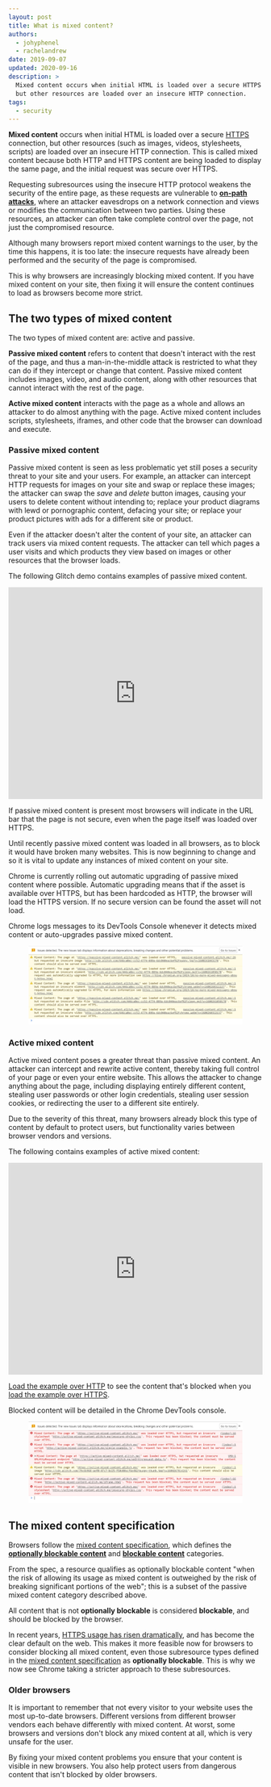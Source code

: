 ```yaml
---
layout: post
title: What is mixed content?
authors:
  - johyphenel
  - rachelandrew
date: 2019-09-07
updated: 2020-09-16
description: >
  Mixed content occurs when initial HTML is loaded over a secure HTTPS connection,
  but other resources are loaded over an insecure HTTP connection.
tags:
  - security
---
```


**Mixed content** occurs when initial HTML is loaded over a secure
[HTTPS](/why-https-matters/) connection, but other resources (such as images,
videos, stylesheets, scripts) are loaded over an insecure HTTP connection.
This is called mixed content
because both HTTP and HTTPS content are being loaded to display the same page,
and the initial request was secure over HTTPS.

Requesting subresources using the insecure HTTP protocol weakens the security of the entire page,
as these requests are vulnerable to [**on-path attacks**](https://www.ietf.org/rfc/rfc7835.html#section-2.1.1),
where an attacker eavesdrops on a network connection and views or modifies the communication between two parties.
Using these resources, an attacker can often take complete control over the page,
not just the compromised resource.

Although many browsers report mixed content warnings to the user,
by the time this happens, it is too late:
the insecure requests have already been performed and the security of the page is compromised.

This is why browsers are increasingly blocking mixed content.
If you have mixed content on your site,
then fixing it will ensure the content continues to load as browsers become more strict.

## The two types of mixed content

The two types of mixed content are: active and passive.

**Passive mixed content** refers to content that doesn't interact with the rest of the page,
and thus a man-in-the-middle attack is restricted to what they can do if they intercept or change that content.
Passive mixed content includes images, video, and audio content,
along with other resources that cannot interact with the rest of the page.

**Active mixed content** interacts with the page as a whole and allows an attacker to do almost anything with the page.
Active mixed content includes scripts, stylesheets, iframes,
and other code that the browser can download and execute.

### Passive mixed content

Passive mixed content is seen as less problematic yet still poses a security threat to your site and your users.
For example, an attacker can intercept HTTP requests for images on your site and swap or replace these images;
the attacker can swap the _save_ and _delete_ button images,
causing your users to delete content without intending to;
replace your product diagrams with lewd or pornographic content,
defacing your site; or replace your product pictures with ads for a different site or product.

Even if the attacker doesn't alter the content of your site,
an attacker can track users via mixed content requests.
The attacker can tell which pages a user visits and which products they view based on images or other resources that the browser loads.

The following Glitch demo contains examples of passive mixed content.

<div class="glitch-embed-wrap" style="height: 420px; width: 100%;">
  <iframe
    src="https://glitch.com/embed/#!/embed/passive-mixed-content?path=index.html&previewSize=100"
    title="passive-mixed-content on Glitch"
    allow="encrypted-media"
    style="height: 100%; width: 100%; border: 0;">
  </iframe>
</div>

If passive mixed content is present most browsers will indicate in the URL bar that the page is not secure,
even when the page itself was loaded over HTTPS.

Until recently passive mixed content was loaded in all browsers,
as to block it would have broken many websites.
This is now beginning to change and so it is vital to update any instances of mixed content on your site.

Chrome is currently rolling out automatic upgrading of passive mixed content where possible.
Automatic upgrading means that if the asset is available over HTTPS, but has been hardcoded as HTTP,
the browser will load the HTTPS version. If no secure version can be found the asset will not load.

Chrome logs messages to its DevTools Console whenever it detects mixed content
or auto-upgrades passive mixed content.

<figure class="w-figure">
  <img class="w-screenshot"
      src="passive-mixed-content.jpg"
      alt="Chrome DevTools showing the warnings displayed when mixed content is detected and upgraded">
</figure>

### Active mixed content

Active mixed content poses a greater threat than passive mixed content.
An attacker can intercept and rewrite active content,
thereby taking full control of your page or even your entire website.
This allows the attacker to change anything about the page,
including displaying entirely different content,
stealing user passwords or other login credentials,
stealing user session cookies,
or redirecting the user to a different site entirely.

Due to the severity of this threat,
many browsers already block this type of content by default to protect users,
but functionality varies between browser vendors and versions.

The following contains examples of active mixed content:

<div class="glitch-embed-wrap" style="height: 420px; width: 100%;">
  <iframe
    src="https://glitch.com/embed/#!/embed/active-mixed-content?previewSize=100"
    title="active-mixed-content on Glitch"
    allow="encrypted-media"
    style="height: 100%; width: 100%; border: 0;">
  </iframe>
</div>

[Load the example over HTTP](http://active-mixed-content.glitch.me/)
to see the content that's blocked when you [load the example over
HTTPS](https://active-mixed-content.glitch.me/).

Blocked content will be detailed in the Chrome DevTools console.

<figure class="w-figure">
  <img class="w-screenshot"
      src="active-mixed-content.jpg"
      alt="Chrome DevTools showing the warnings displayed when active mixed content is blocked">
</figure>

## The mixed content specification

Browsers follow the [mixed content specification](https://w3c.github.io/webappsec-mixed-content/),
which defines the [**optionally blockable content**](https://w3c.github.io/webappsec-mixed-content/#optionally-blockable-mixed-content)
and [**blockable content**](https://w3c.github.io/webappsec-mixed-content/#category-blockable) categories.

From the spec,
a resource qualifies as optionally blockable content
"when the risk of allowing its usage as mixed content is outweighed by the risk of breaking significant portions of the web";
this is a subset of the passive mixed content category described above.

All content that is not **optionally blockable** is considered **blockable**,
and should be blocked by the browser.

In recent years, [HTTPS usage has risen dramatically](https://transparencyreport.google.com/https/overview),
and has become the clear default on the web.
This makes it more feasible now for browsers to consider blocking all mixed content,
even those subresource types defined in the [mixed content specification](https://w3c.github.io/webappsec/specs/mixedcontent/) as **optionally blockable**.
This is why we now see Chrome taking a stricter approach to these subresources.

### Older browsers

It is important to remember that not every visitor to your website uses the most up-to-date browsers.
Different versions from different browser vendors each behave differently with mixed content.
At worst, some browsers and versions don't block any mixed content at all,
which is very unsafe for the user.

By fixing your mixed content problems you ensure that your content is visible in new browsers.
You also help protect users from dangerous content that isn't blocked by older browsers.
